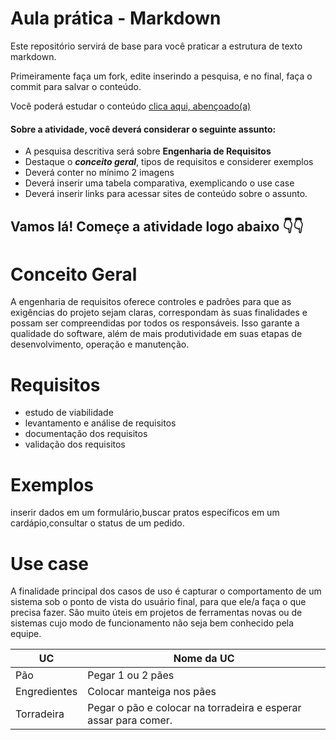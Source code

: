 # Aula prática - Markdown

Este repositório servirá de base para você praticar a estrutura de texto markdown. 

Primeiramente faça um fork, edite inserindo a pesquisa, e no final, faça o commit para salvar o conteúdo.

Você poderá estudar o conteúdo [clica aqui, abençoado(a)](https://docs.pipz.com/central-de-ajuda/learning-center/guia-basico-de-markdown#open)

#### Sobre a atividade, você deverá considerar o seguinte assunto:

- A pesquisa descritiva será sobre **Engenharia de Requisitos**
- Destaque o **_conceito geral_**, tipos de requisitos e considerer exemplos
- Deverá conter no mínimo 2 imagens
- Deverá inserir uma tabela comparativa, exemplicando o use case
- Deverá inserir links para acessar sites de conteúdo sobre o assunto.

## Vamos lá! Começe a atividade logo abaixo 👇👇


# Conceito Geral
A engenharia de requisitos oferece controles e padrões para que as exigências do projeto sejam claras, correspondam às suas finalidades e possam ser compreendidas por todos os responsáveis. Isso garante a qualidade do software, além de mais produtividade em suas etapas de desenvolvimento, operação e manutenção.

# Requisitos
* estudo de viabilidade
* levantamento e análise de requisitos
* documentação dos requisitos
* validação dos requisitos

# Exemplos
inserir dados em um formulário,buscar pratos específicos em um cardápio,consultar o status de um pedido.

# Use case
A finalidade principal dos casos de uso é capturar o comportamento de um sistema sob o ponto de vista do usuário final, para que ele/a faça o que precisa fazer. São muito úteis em projetos de ferramentas novas ou de sistemas cujo modo de funcionamento não seja bem conhecido pela equipe.


UC           | Nome da UC
---------    | ------
Pão          | Pegar 1 ou 2 pães
Engredientes | Colocar manteiga nos pães
Torradeira   | Pegar o pão e colocar na torradeira e esperar assar para comer.


